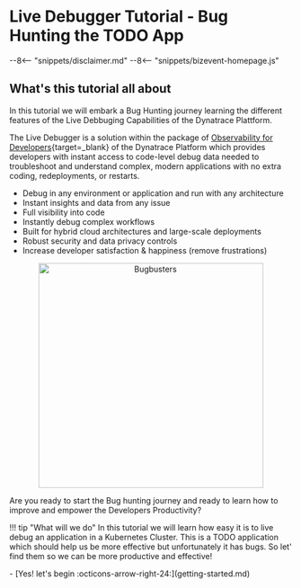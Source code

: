 # Live Debugger Tutorial - Bug Hunting the TODO App
--8<-- "snippets/disclaimer.md"
--8<-- "snippets/bizevent-homepage.js"

## What's this tutorial all about
In this tutorial we will embark a Bug Hunting journey learning the different features of the Live Debbuging Capabilities of the Dynatrace Plattform.

The Live Debugger is a solution within the package of [Observability for Developers](https://docs.dynatrace.com/docs/observe/applications-and-microservices/developer-observability){target=_blank} of the Dynatrace Platform which provides developers with instant access to code-level debug data needed to troubleshoot and understand complex, modern applications with no extra coding, redeployments, or restarts.

- Debug in any environment or application and run with any architecture
- Instant insights and data from any issue
- Full visibility into code
- Instantly debug complex workflows
- Built for hybrid cloud architectures and large-scale deployments
- Robust security and data privacy controls
- Increase developer satisfaction & happiness (remove frustrations)

<p align="center">
  <img src="../img/bugbusters.jpeg" alt="Bugbusters" width="400">
</p>

<!-- This is a comment 
    ![Bugbusters](../img/bugbusters.jpeg)
```shell
--8<-- "snippets/e2e-sample.sh:shebang"
--8<-- "snippets/e2e-sample.sh:SayFirstHello"
```

## Say Second Hello (without Shebang)

```shell

--8<-- "snippets/e2e-sample.sh:SaySecondHello"
```

--8<-- "snippets/view-code.md" 
TODO: This is the intro, add what we will do.
-->

Are you ready to start the Bug hunting journey and ready to learn how to improve and empower the Developers Productivity? 

!!! tip "What will we do"
    In this tutorial we will learn how easy it is to live debug an application in a Kubernetes Cluster. This is a TODO application which should help us be more effective but unfortunately it has bugs. So let' find them so we can be more productive and effective!


<div class="grid cards" markdown>
- [Yes! let's begin :octicons-arrow-right-24:](getting-started.md)
</div>
